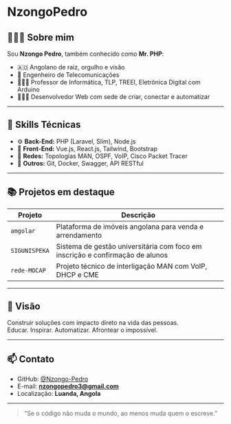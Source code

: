 # NzongoPedro

## 👨🏾‍💻 Sobre mim

Sou **Nzongo Pedro**, também conhecido como **Mr. PHP**:
- 🇦🇴 Angolano de raiz, orgulho e visão
- 🧠 Engenheiro de Telecomunicações
- 🧑🏾‍🏫 Professor de Informática, TLP, TREEI, Eletrônica Digital com Arduino
- 🧑🏾‍💻 Desenvolvedor Web com sede de criar, conectar e automatizar

---

## 🚀 Skills Técnicas

- ⚙️ **Back-End:** PHP (Laravel, Slim), Node.js
- 🎨 **Front-End:** Vue.js, React.js, Tailwind, Bootstrap
- 📡 **Redes:** Topologias MAN, OSPF, VoIP, Cisco Packet Tracer
- 🧪 **Outros:** Git, Docker, Swagger, API RESTful

---

## 📚 Projetos em destaque

| Projeto         | Descrição                                                                 |
|----------------|---------------------------------------------------------------------------|
| `amgolar`       | Plataforma de imóveis angolana para venda e arrendamento                 |
| `SIGUNISPEKA`   | Sistema de gestão universitária com foco em inscrição e confirmação de alunos |
| `rede-MOCAP`    | Projeto técnico de interligação MAN com VoIP, DHCP e CME                 |

---

## 🧭 Visão

Construir soluções com impacto direto na vida das pessoas.  
Educar. Inspirar. Automatizar. Afrontear o impossível.

---

## 📫 Contato

- GitHub: [@Nzongo-Pedro](https://github.com/Nzongo-Pedro)
- E-mail: **nzongopedro3@gmail.com**
- Localização: **Luanda, Angola**

---

> “Se o código não muda o mundo, ao menos muda quem o escreve.”

